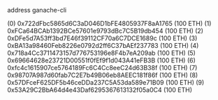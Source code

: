 address ganache-cli

(0) 0x722dFbc5865d6C3aD046D1bFE4805937F8aA1765 (100 ETH)
(1) 0xFCa64BCAb1392BCe57601e9793dBc7C5B19db454 (100 ETH)
(2) 0xDFe5d7A53ff3bd7E46f39112CF70a6C7DCE1689c (100 ETH)
(3) 0xBA13a98460Feb8226e0792d2ff6C37bAEf237783 (100 ETH)
(4) 0x718a4Cc3711473157d776753196e8F4b7eA209ab (100 ETH)
(5) 0x69664628e23721D00551f0fEf9f1d043A41eFB3B (100 ETH)
(6) 0xfc4c1615907ce5764189Fc6C4Cc8eeC24d63B38f (100 ETH)
(7) 0x98707A987d60fab7C2E7b49B06eb8AEEC181f86f (100 ETH)
(8) 0x57DFceF625DF5b46ceDDa237C5A53da589e71B09 (100 ETH)
(9) 0x53A29C2BbA64d4e43Daf6295367613132f05a0C4 (100 ETH)